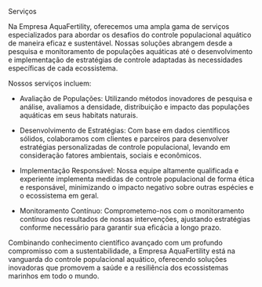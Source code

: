 Serviços

Na Empresa AquaFertility, oferecemos uma ampla gama de serviços especializados para abordar os desafios do controle populacional aquático de maneira eficaz e sustentável. Nossas soluções abrangem desde a pesquisa e monitoramento de populações aquáticas até o desenvolvimento e implementação de estratégias de controle adaptadas às necessidades específicas de cada ecossistema.

Nossos serviços incluem:

- Avaliação de Populações: Utilizando métodos inovadores de pesquisa e análise, avaliamos a densidade, distribuição e impacto das populações aquáticas em seus habitats naturais.

- Desenvolvimento de Estratégias: Com base em dados científicos sólidos, colaboramos com clientes e parceiros para desenvolver estratégias personalizadas de controle populacional, levando em consideração fatores ambientais, sociais e econômicos.

- Implementação Responsável: Nossa equipe altamente qualificada e experiente implementa medidas de controle populacional de forma ética e responsável, minimizando o impacto negativo sobre outras espécies e o ecossistema em geral.

- Monitoramento Contínuo: Comprometemo-nos com o monitoramento contínuo dos resultados de nossas intervenções, ajustando estratégias conforme necessário para garantir sua eficácia a longo prazo.

Combinando conhecimento científico avançado com um profundo compromisso com a sustentabilidade, a Empresa AquaFertility está na vanguarda do controle populacional aquático, oferecendo soluções inovadoras que promovem a saúde e a resiliência dos ecossistemas marinhos em todo o mundo.
